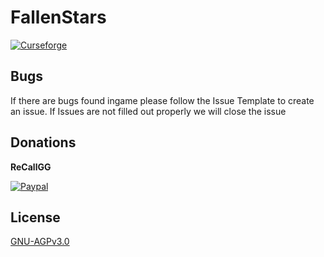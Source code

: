 # FallenStars
[![Curseforge](https://img.shields.io/badge/Curseforge-Project%20page!-A54C2D.svg?longCache=true&style=for-the-badge)](https://www.curseforge.com/minecraft/mc-mods/fallen-stars)
## Bugs
If there are bugs found ingame please follow the Issue Template to create an issue.
If Issues are not filled out properly we will close the issue

## Donations
**ReCallGG** 

[![Paypal](https://img.shields.io/badge/Paypal-Donate-blue.svg?longCache=true&style=for-the-badge)](https://www.paypal.com/cgi-bin/webscr?return=https://www.curseforge.com/projects/403759&cn=Add+special+instructions+to+the+addon+author()&business=recallggs%40gmail.com&bn=PP-DonationsBF:btn_donateCC_LG.gif:NonHosted&cancel_return=https://www.curseforge.com/projects/403759&lc=US&item_name=Fallen+Stars+(from+curseforge.com)&cmd=_donations&rm=1&no_shipping=1&currency_code=USD)

## License
[GNU-AGPv3.0](https://choosealicense.com/licenses/agpl-3.0/)
